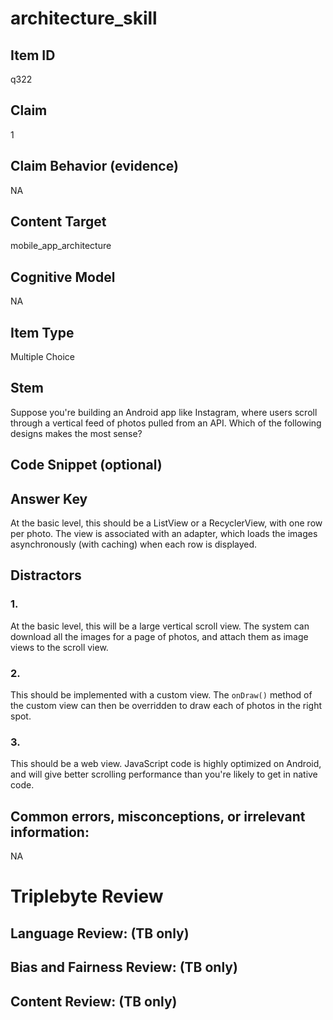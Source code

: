 # architecture_skill

## Item ID
q322

## Claim
1

## Claim Behavior (evidence)
NA

## Content Target
mobile_app_architecture

## Cognitive Model
NA

## Item Type
Multiple Choice

## Stem
Suppose you're building an Android app like Instagram, where users scroll through a vertical feed of photos pulled from an API. Which of the following designs makes the most sense?

## Code Snippet (optional)


## Answer Key
At the basic level, this should be a ListView or a RecyclerView, with one row per photo. The view is associated with an adapter, which loads the images asynchronously (with caching) when each row is displayed.

## Distractors

### 1.
At the basic level, this will be a large vertical scroll view. The system can download all the images for a page of photos, and attach them as image views to the scroll view.

### 2.
This should be implemented with a custom view. The `onDraw()` method of the custom view can then be overridden to draw each of photos in the right spot.

### 3.
This should be a web view. JavaScript code is highly optimized on Android, and will give better scrolling performance than you're likely to get in native code.

## Common errors, misconceptions, or irrelevant information:
NA

# Triplebyte Review


## Language Review: (TB only)


## Bias and Fairness Review: (TB only)


## Content Review: (TB only)

